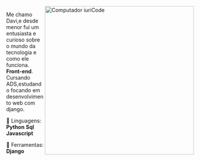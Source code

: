 <img src="https://raw.githubusercontent.com/MicaelliMedeiros/micaellimedeiros/master/image/computer-illustration.png" min-width="400px" max-width="400px" width="400px" align="right" alt="Computador iuriCode">

<p align="left"> 
  Me chamo Davi,e desde menor fui um entusiasta e curioso sobre o mundo da tecnologia e como ele funciona.                    <strong class='Minha area'>Front-end</strong>.<br>
  Cursando ADS,estudando focando em desenvolvimento web com django.
</p>

<p align="left">
  🦄 Linguagens:
  <strong>Python</strong>
  <strong>Sql</strong>  
  <strong>Javascript</strong>
</p>

<p align="left">
  💼 Ferramentas: <strong>Django</strong>
</p>
